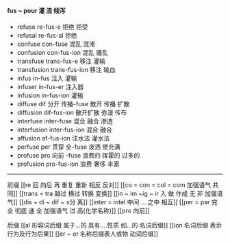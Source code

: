 #### fus ~ pour 灌 流 倾泻

- refuse re-fus-e 拒绝 拒受
- refusal re-fus-al 拒绝
- confuse con-fuse 混乱 混淆
- confusion con-fus-ion 混乱 骚乱
- transfuse trans-fus-e 移注 灌输 
- transfusion trans-fus-ion  移注 输血
- infus  in-fus 注入 灌输
- infuser in-fus-er 注入器
- infusion in-fus-ion 灌输
- diffuse dif 分开 传播-fuse 散开  传播 扩散 
- diffusion dif-fus-ion 散开扩散 弥漫 传布
- interfuse inter-fuse 混合 融合 渗透
- interfusion inter-fus-ion 混合 融合
- affusion af-fus-ion  注水法 灌水法
- perfuse per 贯穿 全-fuse  泼洒 使充满
- profuse pro 向前 -fuse 浪费的 挥霍的 过多的
- profusion pro-fus-ion 浪费 奢侈  丰富

---
前缀
[[re  回 向后  再 重复 重新 相反 反对]]
[[co = con  = col = com  加强语气 共同]]
[[trans  = tra 越过 横过  转换 变换]]
[[in  ~ im ~ig ~ ir 入 做 作成  无 非 加强语气]]
[[dis  ~ di ~ dif ~ s分 离]]
[[inter = intel 中间 ....之中 相互]]
[[per = par 完全 彻底  通  全  加强语气  过 高(化学名称)]]
[[pro 向前]]


后缀
[[al 形容词后缀   属于...的  具有....性质  如...的   名词后缀]]
[[ion  名词后缀 表示行为及行为后果]]
[[er  ~ or 名称后缀表人或物 动词后缀]]
